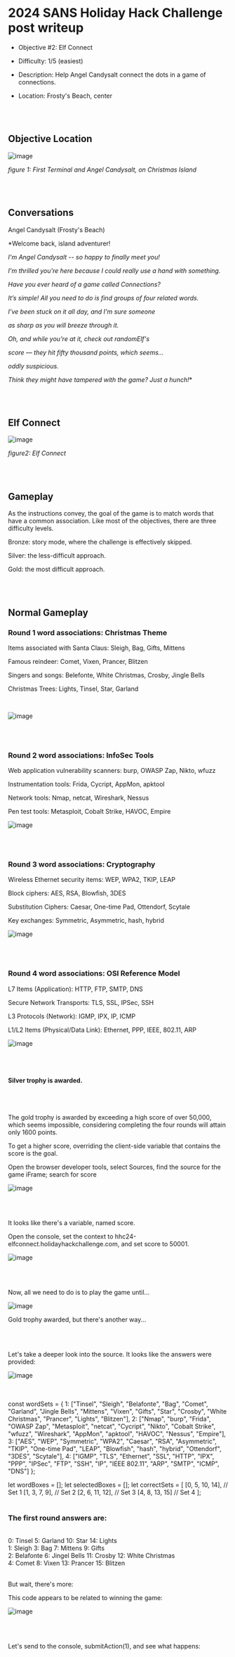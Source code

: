 # 2024 SANS Holiday Hack Challenge post writeup

- Objective #2:  Elf Connect

- Difficulty:  1/5 (easiest)

- Description:  Help Angel Candysalt connect the dots in a game of connections.

- Location:  Frosty's Beach, center

<br><br>

## Objective Location

![image](hhc2024_obj02_fig01.png)

*figure 1: First Terminal and Angel Candysalt, on Christmas Island*

<br><br>

## Conversations

Angel Candysalt (Frosty's Beach)

*Welcome back, island adventurer! 

*I'm Angel Candysalt -- so happy to finally meet you!*

*I'm thrilled you're here because I could really use a hand with something.*

*Have you ever heard of a game called Connections?*

*It’s simple! All you need to do is find groups of four related words.*

*I've been stuck on it all day, and I'm sure someone*

*as sharp as you will breeze through it.*

*Oh, and while you're at it, check out randomElf's*

*score — they hit fifty thousand points, which seems…*

*oddly suspicious.*

*Think they might have tampered with the game? Just a hunch!**

<br><br>

## Elf Connect

![image](./hhc2024_obj02_fig02.png)

*figure2: Elf Connect*

<br><br>

## Gameplay

As the instructions convey, the goal of the game is to match words that have a common association.  Like most of the objectives, there are three difficulty levels.

Bronze:  story mode, where the challenge is effectively skipped.

Silver:  the less-difficult approach.

Gold:  the most difficult approach.

<br><br>

## Normal Gameplay

### Round 1 word associations:  Christmas Theme

Items associated with Santa Claus:  Sleigh, Bag, Gifts, Mittens

Famous reindeer:  Comet, Vixen, Prancer, Blitzen

Singers and songs:  Belefonte, White Christmas, Crosby, Jingle Bells

Christmas Trees:  Lights, Tinsel, Star, Garland

<br>

![image](hhc2024_obj02_fig03.png)

<br><br>

### Round 2 word associations:  InfoSec Tools

Web application vulnerability scanners:  burp, OWASP Zap, Nikto, wfuzz

Instrumentation tools:  Frida, Cycript, AppMon, apktool

Network tools:  Nmap, netcat, Wireshark, Nessus

Pen test tools:  Metasploit, Cobalt Strike, HAVOC, Empire

![image](hhc2024_obj02_fig04.png)

<br>

<br>

### Round 3 word associations:  Cryptography

Wireless Ethernet security items:  WEP, WPA2, TKIP, LEAP

Block ciphers:  AES, RSA, Blowfish, 3DES

Substitution Ciphers:  Caesar, One-time Pad, Ottendorf, Scytale

Key exchanges:  Symmetric, Asymmetric, hash, hybrid

![image](hhc2024_obj02_fig05.png)

<br>

<br>

### Round 4 word associations:  OSI Reference Model

L7 Items (Application):  HTTP, FTP, SMTP, DNS

Secure Network Transports:  TLS, SSL, IPSec, SSH

L3 Protocols (Network):  IGMP, IPX, IP, ICMP

L1/L2 Items (Physical/Data Link):  Ethernet, PPP, IEEE, 802.11, ARP

![image](hhc2024_obj02_fig06.png)

<br>

<br>

#### Silver trophy is awarded.

<br>

<br>

The gold trophy is awarded by exceeding a high score of over 50,000, which seems impossible, considering completing the four rounds will attain only 1600 points.

To get a higher score, overriding the client-side variable that contains the score is the goal.

Open the browser developer tools, select Sources, find the source for the game iFrame; search for score

![image](hhc2024_obj02_fig07.png) 

<br><br>

It looks like there's a variable, named score.

Open the console, set the context to hhc24-elfconnect.holidayhackchallenge.com, and set score to 50001.

![image](hhc2024_obj02_fig08.png)

<br>

<br>

Now, all we need to do is to play the game until...

![image](hhc2024_obj02_fig09.png)


Gold trophy awarded, but there's another way...

<br><br>

Let's take a deeper look into the source.  It looks like the answers were provided:

![image](hhc2024_obj02_fig10.png)

<br>

<br>
const wordSets = {
    1: ["Tinsel", "Sleigh", "Belafonte", "Bag", "Comet", "Garland", "Jingle Bells", "Mittens", "Vixen", "Gifts", "Star", "Crosby", "White Christmas", "Prancer", "Lights", "Blitzen"],
    2: ["Nmap", "burp", "Frida", "OWASP Zap", "Metasploit", "netcat", "Cycript", "Nikto", "Cobalt Strike", "wfuzz", "Wireshark", "AppMon", "apktool", "HAVOC", "Nessus", "Empire"],
    3: ["AES", "WEP", "Symmetric", "WPA2", "Caesar", "RSA", "Asymmetric", "TKIP", "One-time Pad", "LEAP", "Blowfish", "hash", "hybrid", "Ottendorf", "3DES", "Scytale"],
    4: ["IGMP", "TLS", "Ethernet", "SSL", "HTTP", "IPX", "PPP", "IPSec", "FTP", "SSH", "IP", "IEEE 802.11", "ARP", "SMTP", "ICMP", "DNS"]
};

let wordBoxes = [];
let selectedBoxes = [];
let correctSets = [
    [0, 5, 10, 14], // Set 1
    [1, 3, 7, 9],   // Set 2
    [2, 6, 11, 12], // Set 3
    [4, 8, 13, 15]  // Set 4
];
<br>
<br>

### The first round answers are:
<br>
0: Tinsel  5: Garland  10: Star  14: Lights
<br>
1: Sleigh  3: Bag  7: Mittens  9: Gifts
<br>
2: Belafonte  6: Jingel Bells  11: Crosby  12: White Christmas
<br>
4: Comet  8: Vixen  13: Prancer  15: Blitzen

<br>
<br>

But wait, there's more:

This code appears to be related to winning the game:

![image](hhc2024_obj02_fig11.png)

<br><br>

Let's send to the console, submitAction(1), and see what happens:


